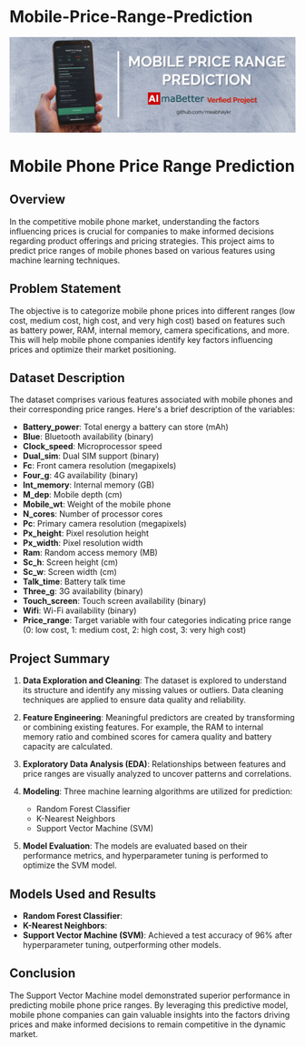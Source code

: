# Mobile-Price-Range-Prediction

![Mobile Range Poster](https://github.com/meabhaykr/Mobile-Price-Range-Prediction/blob/main/Mobile%20Range%20Poster.jpg)

# Mobile Phone Price Range Prediction

## Overview

In the competitive mobile phone market, understanding the factors influencing prices is crucial for companies to make informed decisions regarding product offerings and pricing strategies. This project aims to predict price ranges of mobile phones based on various features using machine learning techniques.

## Problem Statement

The objective is to categorize mobile phone prices into different ranges (low cost, medium cost, high cost, and very high cost) based on features such as battery power, RAM, internal memory, camera specifications, and more. This will help mobile phone companies identify key factors influencing prices and optimize their market positioning.

## Dataset Description

The dataset comprises various features associated with mobile phones and their corresponding price ranges. Here's a brief description of the variables:

- **Battery_power**: Total energy a battery can store (mAh)
- **Blue**: Bluetooth availability (binary)
- **Clock_speed**: Microprocessor speed
- **Dual_sim**: Dual SIM support (binary)
- **Fc**: Front camera resolution (megapixels)
- **Four_g**: 4G availability (binary)
- **Int_memory**: Internal memory (GB)
- **M_dep**: Mobile depth (cm)
- **Mobile_wt**: Weight of the mobile phone
- **N_cores**: Number of processor cores
- **Pc**: Primary camera resolution (megapixels)
- **Px_height**: Pixel resolution height
- **Px_width**: Pixel resolution width
- **Ram**: Random access memory (MB)
- **Sc_h**: Screen height (cm)
- **Sc_w**: Screen width (cm)
- **Talk_time**: Battery talk time
- **Three_g**: 3G availability (binary)
- **Touch_screen**: Touch screen availability (binary)
- **Wifi**: Wi-Fi availability (binary)
- **Price_range**: Target variable with four categories indicating price range (0: low cost, 1: medium cost, 2: high cost, 3: very high cost)

## Project Summary

1. **Data Exploration and Cleaning**: The dataset is explored to understand its structure and identify any missing values or outliers. Data cleaning techniques are applied to ensure data quality and reliability.

2. **Feature Engineering**: Meaningful predictors are created by transforming or combining existing features. For example, the RAM to internal memory ratio and combined scores for camera quality and battery capacity are calculated.

3. **Exploratory Data Analysis (EDA)**: Relationships between features and price ranges are visually analyzed to uncover patterns and correlations.

4. **Modeling**: Three machine learning algorithms are utilized for prediction:
   - Random Forest Classifier
   - K-Nearest Neighbors
   - Support Vector Machine (SVM)
   
5. **Model Evaluation**: The models are evaluated based on their performance metrics, and hyperparameter tuning is performed to optimize the SVM model.

## Models Used and Results

- **Random Forest Classifier**: 
- **K-Nearest Neighbors**:
- **Support Vector Machine (SVM)**: Achieved a test accuracy of 96% after hyperparameter tuning, outperforming other models.

## Conclusion

The Support Vector Machine model demonstrated superior performance in predicting mobile phone price ranges. By leveraging this predictive model, mobile phone companies can gain valuable insights into the factors driving prices and make informed decisions to remain competitive in the dynamic market.
